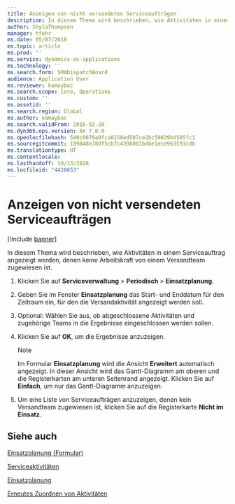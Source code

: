 ```yaml
---
title: Anzeigen von nicht versendeten Serviceaufträgen
description: In diesem Thema wird beschrieben, wie Aktivitäten in einem Serviceauftrag angezeigt werden, denen keine Arbeitskraft von einem Versandteam zugewiesen ist.
author: ShylaThompson
manager: tfehr
ms.date: 05/07/2018
ms.topic: article
ms.prod: ''
ms.service: dynamics-ax-applications
ms.technology: ''
ms.search.form: SMADispatchBoard
audience: Application User
ms.reviewer: kamaybac
ms.search.scope: Core, Operations
ms.custom: ''
ms.assetid: ''
ms.search.region: Global
ms.author: kamaybac
ms.search.validFrom: 2016-02-28
ms.dyn365.ops.version: AX 7.0.0
ms.openlocfilehash: 540c0079a9fca8158ed507ce2bc50839bd585fc1
ms.sourcegitcommit: 199848e78df5cb7c439b001bdbe1ece963593cdb
ms.translationtype: HT
ms.contentlocale: 
ms.lasthandoff: 10/13/2020
ms.locfileid: "4428653"
---
```

# <a name="view-undispatched-service-orders"></a>Anzeigen von nicht versendeten Serviceaufträgen 

[!include [banner](../includes/banner.md)]


In diesem Thema wird beschrieben, wie Aktivitäten in einem Serviceauftrag angezeigt werden, denen keine Arbeitskraft von einem Versandteam zugewiesen ist.

1.  Klicken Sie auf **Serviceverwaltung** \> **Periodisch** \> **Einsatzplanung**.

2.  Geben Sie im Fenster **Einsatzplanung** das Start- und Enddatum für den Zeitraum ein, für den die Versandaktivität angezeigt werden soll.

3.  Optional: Wählen Sie aus, ob abgeschlossene Aktivitäten und zugehörige Teams in die Ergebnisse eingeschlossen werden sollen.

4.  Klicken Sie auf **OK**, um die Ergebnisse anzuzeigen.
    

    > [!NOTE]
    > <P>Im Formular <STRONG>Einsatzplanung</STRONG> wird die Ansicht <STRONG>Erweitert</STRONG> automatisch angezeigt. In dieser Ansicht wird das Gantt-Diagramm am oberen und die Registerkarten am unteren Seitenrand angezeigt. Klicken Sie auf <STRONG>Einfach</STRONG>, um nur das Gantt-Diagramm anzuzeigen.</P>



5.  Um eine Liste von Serviceaufträgen anzuzeigen, denen kein Versandteam zugewiesen ist, klicken Sie auf die Registerkarte **Nicht im Einsatz**.

## <a name="see-also"></a>Siehe auch

[Einsatzplanung (Formular)](https://technet.microsoft.com/library/hh242789\(v=ax.60\))

[Serviceaktivitäten](service-activities.md)

[Einsatzplanung](dispatch-board.md)

[Erneutes Zuordnen von Aktivitäten](reassign-activities.md)

  



